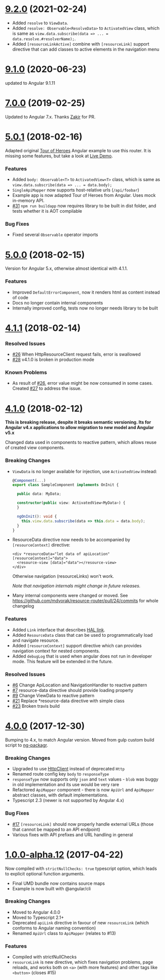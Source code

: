 <a name="9.2.0"></a>
# [9.2.0](https://github.com/mdvorak/resource-router/compare/v9.1.0...v9.2.0) (2021-02-24)

* Added `resolve` to `ViewData`.
* Added `resolve: Observable<ResolveData>` to `ActivatedView` class, which is same as `view.data.subscribe(data => ... = data.resolve.#resolverName);`.
* Added `[resourceLinkActive]` combine with `[resourceLink]` support directive that can add classes to active elements in the navigation menu

<a name="9.1.0"></a>
# [9.1.0](https://github.com/mdvorak/resource-router/compare/v7.0.0...v9.1.0) (2020-06-23)

updated to Angular 9.1.11

<a name="7.0.0"></a>
# [7.0.0](https://github.com/mdvorak/resource-router/compare/v5.0.1...v7.0.0) (2019-02-25)

Updated to Angular 7.x. Thanks [Zakir](https://github.com/zabdalimovcsas) for PR.


<a name="5.0.1"></a>
# [5.0.1](https://github.com/mdvorak/resource-router/compare/v5.0.0...v5.0.1) (2018-02-16)

Adapted original [Tour of Heroes](https://stackblitz.com/angular/oarvopmjgjv) Angular example to use this router. It is missing some features, but
take a look at [Live Demo](https://stackblitz.com/edit/angular-restful-heroes).

### Features

* Added `body: Observable<T>` to `ActivatedView<T>` class, which is same as `view.data.subscribe(data => ... = data.body);`
* `SingleApiMapper` now supports host-relative urls (`/api/foobar`)
* Example app is now adapted Tour of Heroes from Angular. Uses mock in-memory API.
* [#31](https://github.com/mdvorak/resource-router/issues/31) `npm run buildapp` now requires library to be built in dist folder, and tests whether it is AOT compilable

### Bug Fixes

* Fixed several `Observable` operator imports

<a name="5.0.0"></a>
# [5.0.0](https://github.com/mdvorak/resource-router/compare/v4.1.1...v5.0.0) (2018-02-15)

Version for Angular 5.x, otherwise almost identical with 4.1.1.

### Features

* Improved `DefaultErrorComponent`, now it renders html as content instead of code
* Docs no longer contain internal components
* Internally improved config, tests now no longer needs library to be built

<a name="4.1.1"></a>
# [4.1.1](https://github.com/mdvorak/resource-router/compare/v4.1.0...v4.1.1) (2018-02-14)

### Resolved Issues

* [#26](https://github.com/mdvorak/resource-router/issues/26) When HttpResourceClient request fails, error is swallowed
* [#28](https://github.com/mdvorak/resource-router/issues/28) v4.1.0 is broken in production mode

### Known Problems

* As result of [#26](https://github.com/mdvorak/resource-router/issues/26), error value might be now consumed in some cases.
  Created [#27](https://github.com/mdvorak/resource-router/issues/27) to address the issue.

<a name="4.1.0"></a>
# [4.1.0](https://github.com/mdvorak/resource-router/compare/v4.0.0...v4.1.0) (2018-02-12)

<strong>This is breaking release, despite it breaks semantic versioning. Its for Angular v4.x applications to allow migration to new model and Angular v5.x</strong>

Changed data used in components to reactive pattern, which allows reuse of created view components.

### Breaking Changes

* `ViewData` is no longer available for injection, use `ActivatedView` instead:
  ```ts
  @Component(...)
  export class SampleComponent implements OnInit {
  
    public data: MyData;
  
    constructor(public view: ActivatedView<MyData>) {
    }
  
    ngOnInit(): void {
      this.view.data.subscribe(data => this.data = data.body);
    }
  }
  ```
* ResourceData directive now needs to be accompanied by `[resourceContext]` directive:
  ```angular2html
  <div *resourceData="let data of apiLocation" [resourceContext]="data">
    <resource-view [data]="data"></resource-view>
  </div>
  ```
  Otherwise navigation (resourceLinks) won't work.
  
  _Note that navigation internals might change in future releases._
* Many internal components were changed or moved. See https://github.com/mdvorak/resource-router/pull/24/commits for whole changelog

### Features

* Added `Link` interface that describes [HAL link](https://github.com/mikekelly/hal_specification/blob/master/hal_specification.md).
* Added `ResourceData` class that can be used to programmatically load and navigate resource.
* Added `[resourceContext]` support directive which can provides navigation context for nested components.
* Added `debugLog` that is used when angular does not run in developer mode. This feature will be extended in the future.
  
### Resolved Issues

* [#6](https://github.com/mdvorak/resource-router/issues/6) Change ApiLocation and NavigationHandler to reactive pattern
* [#7](https://github.com/mdvorak/resource-router/issues/7) resource-data directive should provide loading property
* [#9](https://github.com/mdvorak/resource-router/issues/9) Change ViewData to reactive pattern
* [#21](https://github.com/mdvorak/resource-router/issues/21) Replace *resource-data directive with simple class
* [#23](https://github.com/mdvorak/resource-router/issues/23) Broken travis build


<a name="4.0.0"></a>
# [4.0.0](https://github.com/mdvorak/resource-router/compare/v1.0.0-alpha.12...v4.0.0) (2017-12-30)

Bumping to 4.x, to match Angular version.
Moved from gulp custom build script to [ng-packagr](https://github.com/dherges/ng-packagr).

### Breaking Changes

* Upgraded to use [HttpClient](https://angular.io/api/common/http/HttpClient) instead of deprecated `Http`
* Renamed route config key `body` to `responseType`
* `responseType` now supports only `json` and `text` values - `blob` was buggy in old implementation 
  and its use would be very rare
* Refactored `ApiMapper` component - there is now `ApiUrl` and `ApiMapper` abstract classes, 
  with default implementations.
* Typescript 2.3 (newer is not supported by Angular 4.x)

### Bug Fixes

* [#17](https://github.com/mdvorak/resource-router/issues/17) `[resourceLink]` should now properly handle external URLs (those that cannot be mapped to an API endpoint)
* Various fixes with API prefixes and URL handling in general

<a name="1.0.0-alpha.12"></a>
# [1.0.0-alpha.12](https://github.com/mdvorak/resource-router/compare/d1ab3bca8ea40991ed7b5e09aad06de3c828e6a1...fd09fc783ff8966c15d8c02cc95dd0a66d8f99e0) (2017-04-22)

Now compiled with `strictNullChecks: true` typescript option, which leads to explicit 
optional function arguments.

* Final UMD bundle now contains source maps
* Example is now built with @angular/cli

### Breaking Changes

* Moved to Angular 4.0.0
* Moved to Typescript 2.1+
* Deprecated `apiLink` directive in favour of new `resourceLink` (which conforms to Angular naming convention)
* Renamed `ApiUrl` class to `ApiMapper` (relates to #13)

### Features

* Compiled with strictNullChecks
* `resourceLink` is new directive, which fixes navigation problems, page reloads, and works both on `<a>` (with more features) and other tags like `<button>` (closes #15)
